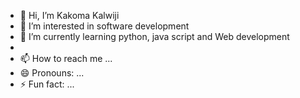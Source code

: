 - 👋 Hi, I’m Kakoma Kalwiji
- 👀 I’m interested in software development
- 🌱 I’m currently learning python, java script and Web development
- 
- 📫 How to reach me ...
- 😄 Pronouns: ...
- ⚡ Fun fact: ...

<!---
Kalwiji00/Kalwiji00 is a ✨ special ✨ repository because its `README.md` (this file) appears on your GitHub profile.
You can click the Preview link to take a look at your changes.
--->
